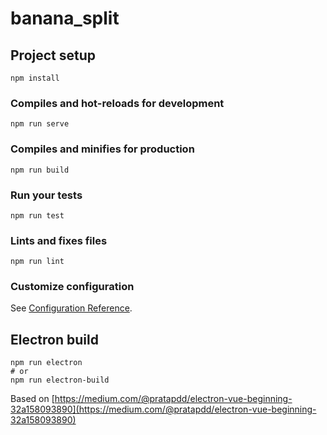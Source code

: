 # banana_split

## Project setup
```
npm install
```

### Compiles and hot-reloads for development
```
npm run serve
```

### Compiles and minifies for production
```
npm run build
```

### Run your tests
```
npm run test
```

### Lints and fixes files
```
npm run lint
```

### Customize configuration
See [Configuration Reference](https://cli.vuejs.org/config/).


## Electron build


```
npm run electron
# or 
npm run electron-build
```
Based on 
[https://medium.com/@pratapdd/electron-vue-beginning-32a158093890](https://medium.com/@pratapdd/electron-vue-beginning-32a158093890)